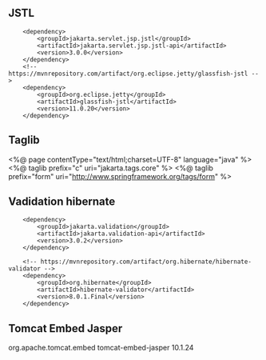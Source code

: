 ## JSTL
        <dependency>
            <groupId>jakarta.servlet.jsp.jstl</groupId>
            <artifactId>jakarta.servlet.jsp.jstl-api</artifactId>
            <version>3.0.0</version>
        </dependency>
        <!-- https://mvnrepository.com/artifact/org.eclipse.jetty/glassfish-jstl -->
        <dependency>
            <groupId>org.eclipse.jetty</groupId>
            <artifactId>glassfish-jstl</artifactId>
            <version>11.0.20</version>
        </dependency>


## Taglib

<%@ page contentType="text/html;charset=UTF-8" language="java" %>
<%@ taglib prefix="c" uri="jakarta.tags.core" %>
<%@ taglib prefix="form" uri="http://www.springframework.org/tags/form" %>


## Vadidation hibernate
<!-- https://mvnrepository.com/artifact/jakarta.validation/jakarta.validation-api -->
        <dependency>
            <groupId>jakarta.validation</groupId>
            <artifactId>jakarta.validation-api</artifactId>
            <version>3.0.2</version>
        </dependency>

        <!-- https://mvnrepository.com/artifact/org.hibernate/hibernate-validator -->
        <dependency>
            <groupId>org.hibernate</groupId>
            <artifactId>hibernate-validator</artifactId>
            <version>8.0.1.Final</version>
        </dependency>

## Tomcat Embed Jasper
<!-- https://mvnrepository.com/artifact/org.apache.tomcat.embed/tomcat-embed-jasper -->
<dependency>
    <groupId>org.apache.tomcat.embed</groupId>
    <artifactId>tomcat-embed-jasper</artifactId>
    <version>10.1.24</version>
</dependency>

